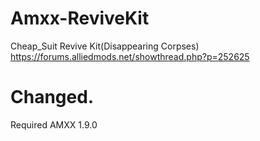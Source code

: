# Amxx-ReviveKit
Cheap_Suit Revive Kit(Disappearing Corpses)
https://forums.alliedmods.net/showthread.php?p=252625


# Changed.
Required AMXX 1.9.0
